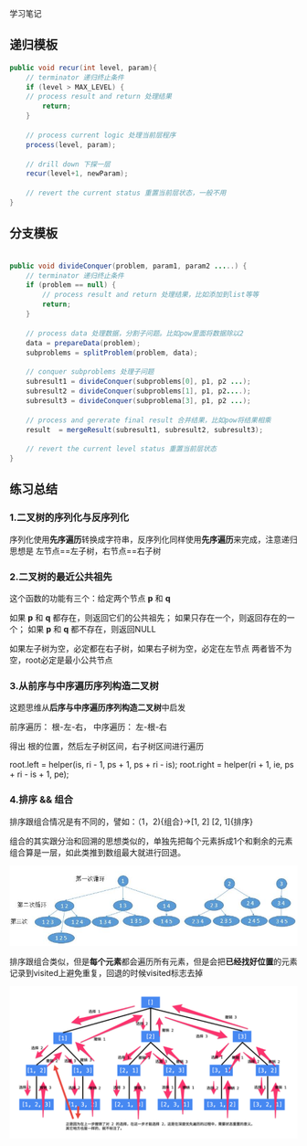学习笔记

## 递归模板

~~~java
public void recur(int level, param){
    // terminator 递归终止条件
    if (level > MAX_LEVEL) {
	// process result and return 处理结果
        return;
    }
	
    // process current logic 处理当前层程序
    process(level, param);
	
    // drill down 下探一层
    recur(level+1, newParam);
	
    // revert the current status 重置当前层状态，一般不用
}
~~~

## 分支模板

~~~java

public void divideConquer(problem, param1, param2 .....) {
    // terminator 递归终止条件
    if (problem == null) {
        // process result and return 处理结果，比如添加到list等等
        return;
    }
	
    // process data 处理数据，分割子问题。比如pow里面将数据除以2
    data = prepareData(problem);
    subproblems = splitProblem(problem, data);
	
    // conquer subproblems 处理子问题
    subresult1 = divideConquer(subproblems[0], p1, p2 ...);
    subresult2 = divideConquer(subproblems[1], p1, p2....);
    subresult3 = divideConquer(subproblema[3], p1, p2 ...);

    // process and gererate final result 合并结果，比如pow将结果相乘
    result  = mergeResult(subresult1, subresult2, subresult3);
	
    // revert the current level status 重置当前层状态
}

~~~

## 练习总结

### 1.二叉树的序列化与反序列化

序列化使用**先序遍历**转换成字符串，反序列化同样使用**先序遍历**来完成，注意递归思想是 左节点==左子树，右节点==右子树

### 2.二叉树的最近公共祖先

这个函数的功能有三个：给定两个节点 **p** 和 **q**

如果 **p** 和 **q** 都存在，则返回它们的公共祖先；
如果只存在一个，则返回存在的一个；
如果 **p** 和 **q** 都不存在，则返回NULL

如果左子树为空，必定都在右子树，如果右子树为空，必定在左节点
两者皆不为空，root必定是最小公共节点

### 3.从前序与中序遍历序列构造二叉树

这题思维从**后序与中序遍历序列构造二叉树**中启发

前序遍历： 根-左-右， 中序遍历： 左-根-右

得出 根的位置，然后左子树区间，右子树区间进行遍历

root.left = helper(is, ri - 1, ps + 1, ps + ri - is);
root.right = helper(ri + 1, ie, ps + ri - is + 1, pe);

### 4.排序 && 组合

排序跟组合情况是有不同的，譬如：（1，2){组合}->[1, 2] [2, 1]{排序} 

组合的其实跟分治和回溯的思想类似的，单独先把每个元素拆成1个和剩余的元素组合算是一层，如此类推到数组最大就进行回退。

![363a6d288eecc5a6a3d78f78a0895aacc3e3f5388b20256e914ddeaf0d58c3ca](picture.assert/363a6d288eecc5a6a3d78f78a0895aacc3e3f5388b20256e914ddeaf0d58c3ca.png)

排序跟组合类似，但是**每个元素**都会遍历所有元素，但是会把**已经找好位置**的元素记录到visited上避免重复，回退的时候visited标志去掉

![0bf18f9b86a2542d1f6aa8db6cc45475fce5aa329a07ca02a9357c2ead81eec1](picture.assert/0bf18f9b86a2542d1f6aa8db6cc45475fce5aa329a07ca02a9357c2ead81eec1.png)